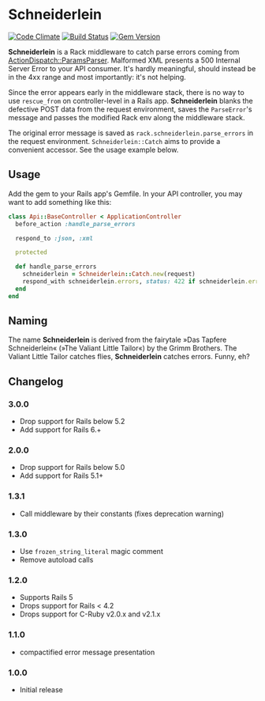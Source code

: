 # Schneiderlein
[![Code Climate](https://codeclimate.com/github/Absolventa/schneiderlein/badges/gpa.svg)](https://codeclimate.com/github/Absolventa/schneiderlein)
[![Build Status](https://travis-ci.org/Absolventa/schneiderlein.svg?branch=master)](https://travis-ci.org/Absolventa/schneiderlein)
[![Gem Version](https://badge.fury.io/rb/schneiderlein.svg)](http://badge.fury.io/rb/schneiderlein)

**Schneiderlein** is a Rack middleware to catch parse errors coming from [ActionDispatch::ParamsParser](https://github.com/rails/rails/blob/master/actionpack/lib/action_dispatch/middleware/params_parser.rb). Malformed XML presents a 500 Internal Server Error to your API consumer. It's hardly meaningful, should instead be in the 4xx range and most importantly: it's not helping.

Since the error appears early in the middleware stack, there is no way to use `rescue_from` on controller-level in a Rails app. **Schneiderlein** blanks the defective POST data from the request environment, saves the `ParseError`'s message and passes the modified Rack env along the middleware stack.

The original error message is saved as `rack.schneiderlein.parse_errors` in the request environment. `Schneiderlein::Catch` aims to provide a convenient accessor. See the usage example below.

## Usage

Add the gem to your Rails app's Gemfile. In your API controller, you may want to add something like this:

```ruby
class Api::BaseController < ApplicationController
  before_action :handle_parse_errors

  respond_to :json, :xml

  protected

  def handle_parse_errors
    schneiderlein = Schneiderlein::Catch.new(request)
    respond_with schneiderlein.errors, status: 422 if schneiderlein.errors.any?
  end
end
```

## Naming
The name **Schneiderlein** is derived from the fairytale »Das Tapfere Schneiderlein« (»The Valiant Little Tailor«) by the Grimm Brothers. The Valiant Little Tailor catches flies, **Schneiderlein** catches errors. Funny, eh?

## Changelog

### 3.0.0
* Drop support for Rails below 5.2
* Add support for Rails 6.+

### 2.0.0
* Drop support for Rails below 5.0
* Add support for Rails 5.1+

### 1.3.1
* Call middleware by their constants (fixes deprecation warning)

### 1.3.0
* Use `frozen_string_literal` magic comment
* Remove autoload calls

### 1.2.0
* Supports Rails 5
* Drops support for Rails < 4.2
* Drops support for C-Ruby v2.0.x and v2.1.x

### 1.1.0
* compactified error message presentation

### 1.0.0
* Initial release

